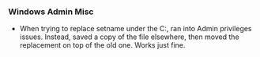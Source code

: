 ### Windows Admin Misc
- When trying to replace setname under the C:, ran into Admin privileges issues.  Instead, saved a copy of the file elsewhere, then moved the replacement on top of the old one. Works just fine.
